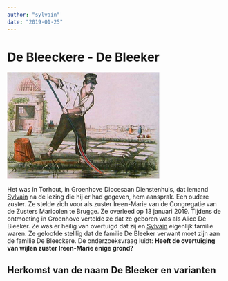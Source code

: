 ```yaml
---
author: "sylvain"
date: "2019-01-25"
---
```

# De Bleeckere - De Bleeker

![](achtergrond.jpg)

Het was in Torhout, in Groenhove Diocesaan Dienstenhuis, dat iemand [Sylvain](1950-sylvain-de-bleeckere) na de lezing die hij er had gegeven, hem aansprak. Een oudere zuster. Ze stelde zich voor als zuster Ireen-Marie van de Congregatie van de Zusters Maricolen te Brugge. Ze overleed op 13 januari 2019. Tijdens de ontmoeting in Groenhove vertelde ze dat ze geboren was als Alice De Bleeker. Ze was er heilig van overtuigd dat zij en [Sylvain](1950-sylvain-de-bleeckere) eigenlijk familie waren. Ze geloofde stelllig dat de familie De Bleeker verwant moet zijn aan de familie De Bleeckere. De onderzoeksvraag luidt: **Heeft  de overtuiging van wijlen zuster Ireen-Marie enige grond?**    

## Herkomst van de naam De Bleeker en varianten

